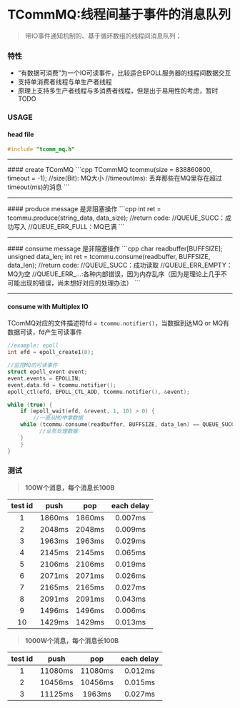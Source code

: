 # TCommMQ:线程间基于事件的消息队列

> 带IO事件通知机制的、基于循环数组的线程间消息队列；
> 

### 特性
- “有数据可消费”为一个IO可读事件，比较适合EPOLL服务器的线程间数据交互
- 支持单消费者线程与单生产者线程
- 原理上支持多生产者线程与多消费者线程，但是出于易用性的考虑，暂时TODO

### USAGE

#### head file
```cpp
#include "tcomm_mq.h"
```
<hr>
#### create TComMQ
```cpp
TCommMQ tcommu(size = 838860800, timeout = -1);
//size(Bit): MQ大小
//timeout(ms): 丢弃那些在MQ里存在超过timeout(ms)的消息
```
<hr>
#### produce message
是非阻塞操作
```cpp
int ret = tcommu.produce(string_data, data_size);
//return code:
//QUEUE_SUCC：成功写入
//QUEUE_ERR_FULL：MQ已满
```
<hr>
#### consume message
是非阻塞操作
```cpp
char readbuffer[BUFFSIZE];
unsigned data_len;
int ret = tcommu.consume(readbuffer, BUFFSIZE, data_len);
//return code:
//QUEUE_SUCC：成功读取
//QUEUE_ERR_EMPTY：MQ为空
//QUEUE_ERR_...:各种内部错误，因为内存乱序（因为是理论上几乎不可能出现的错误，尚未想好对应的处理办法）
```
<hr>

#### consume with Multiplex IO
TComMQ对应的文件描述符fd =` tcommu.notifier()`，当数据到达MQ or MQ有数据可读，fd产生可读事件

```cpp
//example: epoll
int efd = epoll_create1(0);

//监控MQ的可读事件
struct epoll_event event;
event.events = EPOLLIN;
event.data.fd = tcommu.notifier();
epoll_ctl(efd, EPOLL_CTL_ADD, tcommu.notifier(), &event);

while (true) {
    if (epoll_wait(efd, &revent, 1, 10) > 0) {
        //一直从MQ中拿数据
	while (tcommu.consume(readbuffer, BUFFSIZE, data_len) == QUEUE_SUCC) {
          //业务处理数据
	}
    }
}
```

### 测试

> **100W个消息，每个消息长100B**

| test id | push | pop | each delay |
| :-----: |:-----:|:-----:|:-----:|
|1|1860ms|1860ms|0.007ms|
|2|2048ms|2048ms|0.009ms|
|3|1963ms|1963ms|0.029ms|
|4|2145ms|2145ms|0.065ms|
|5|2106ms|2106ms|0.019ms|
|6|2071ms|2071ms|0.026ms|
|7|2165ms|2165ms|0.027ms|
|8|2091ms|2091ms|0.043ms|
|9|1496ms|1496ms|0.006ms|
|10|1429ms|1429ms|0.013ms|

> **1000W个消息，每个消息长100B**

| test id | push | pop | each delay |
| :-----: |:-----:|:-----:|:-----:|
|1|11080ms|11080ms|0.012ms|
|2|10456ms|10456ms|0.015ms|
|3|11125ms|1963ms|0.027ms|

